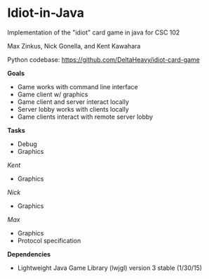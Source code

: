 Idiot-in-Java
=============

Implementation of the "idiot" card game in java for CSC 102

Max Zinkus, Nick Gonella, and Kent Kawahara

Python codebase: https://github.com/DeltaHeavy/idiot-card-game

**Goals**
* Game works with command line interface
* Game client w/ graphics
* Game client and server interact locally
* Server lobby works with clients locally
* Game clients interact with remote server lobby

**Tasks**
* Debug
* Graphics

*Kent*
* Graphics

*Nick*
* Graphics

*Max*
* Graphics
* Protocol specification

**Dependencies**
* Lightweight Java Game Library (lwjgl) version 3 stable (1/30/15)
